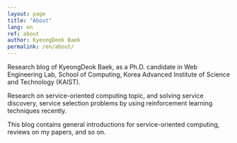 ```yaml
---
layout: page
title: "About"
lang: en
ref: about
author: KyeongDeok Baek
permalink: /en/about/
---
```

Research blog of KyeongDeok Baek, as a Ph.D. candidate in Web Engineering Lab, School of Computing, Korea Advanced Institute of Science and Technology (KAIST).

Research on service-oriented computing topic, and solving service discovery, service selection problems by using reinforcement learning techniques recently.

This blog contains general introductions for service-oriented computing, reviews on my papers, and so on.
